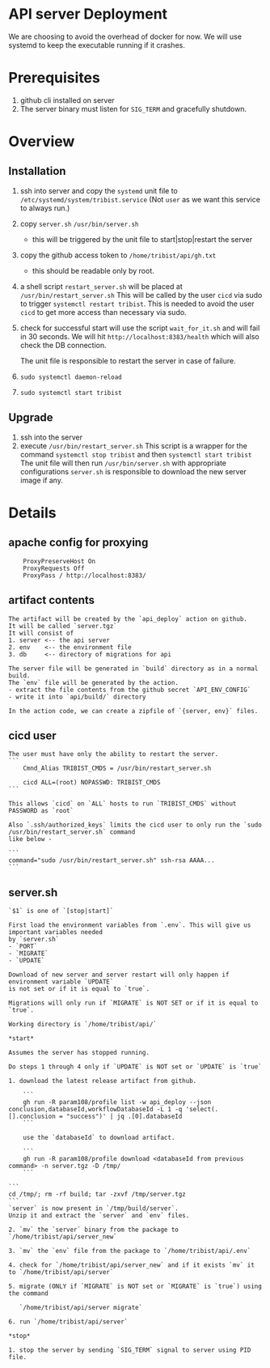 # API server Deployment

We are choosing to avoid the overhead of docker for now.
We will use systemd to keep the executable running if it crashes.

# Prerequisites

1. github cli installed on server
2. The server binary must listen for `SIG_TERM` and gracefully shutdown.

# Overview

## Installation

1. ssh into server and copy the `systemd` unit file to `/etc/systemd/system/tribist.service`
   (Not `user` as we want this service to always run.)
2. copy `server.sh`  `/usr/bin/server.sh`
   - this will be triggered by the unit file to start|stop|restart the server
3. copy the github access token to `/home/tribist/api/gh.txt`
   - this should be readable only by root.
5. a shell script `restart_server.sh` will be placed at `/usr/bin/restart_server.sh`
   This will be called by the user `cicd` via sudo to trigger `systemctl restart tribist`.
   This is needed to avoid the user `cicd` to get more access than necessary via sudo.
5. check for successful start will use the script `wait_for_it.sh` and will fail in 30 seconds.
   We will hit `http://localhost:8383/health` which will also check the DB connection.
   
   The unit file is responsible to restart the server in case of failure.
6. `sudo systemctl daemon-reload`
7. `sudo systemctl start tribist`

## Upgrade
1. ssh into the server
2. execute `/usr/bin/restart_server.sh`
   This script is a wrapper for the command `systemctl stop tribist` and then `systemctl start tribist`
   The unit file will then run `/usr/bin/server.sh` with appropriate configurations
   `server.sh` is responsible to download the new server image if any.
   
# Details 

## apache config for proxying
```
    ProxyPreserveHost On
    ProxyRequests Off
    ProxyPass / http://localhost:8383/
```

## artifact contents
    The artifact will be created by the `api_deploy` action on github.
    It will be called `server.tgz`
    It will consist of
    1. server <-- the api server
    2. env    <-- the environment file
    3. db     <-- directory of migrations for api

    The server file will be generated in `build` directory as in a normal build.
    The `env` file will be generated by the action.
    - extract the file contents from the github secret `API_ENV_CONFIG`
    - write it into `api/build/` directory

    In the action code, we can create a zipfile of `{server, env}` files.

## cicd user
    The user must have only the ability to restart the server.
    ```
        Cmnd_Alias TRIBIST_CMDS = /usr/bin/restart_server.sh
        
        cicd ALL=(root) NOPASSWD: TRIBIST_CMDS
    ```
    
    This allows `cicd` on `ALL` hosts to run `TRIBIST_CMDS` without PASSWORD as `root`
    
    Also `.ssh/authorized_keys` limits the cicd user to only run the `sudo /usr/bin/restart_server.sh` command
    like below -
    
    ```
    command="sudo /usr/bin/restart_server.sh" ssh-rsa AAAA...
    ```
## server.sh
    `$1` is one of `[stop|start]`
    
    First load the environment variables from `.env`. This will give us important variables needed
    by `server.sh`
    - `PORT`
    - `MIGRATE`
    - `UPDATE`
    
    Download of new server and server restart will only happen if environment variable `UPDATE` 
    is not set or if it is equal to `true`.
    
    Migrations will only run if `MIGRATE` is NOT SET or if it is equal to `true`.
    
    Working directory is `/home/tribist/api/`
    
    *start*
    
    Assumes the server has stopped running.
 
    Do steps 1 through 4 only if `UPDATE` is NOT set or `UPDATE` is `true`
    
    1. download the latest release artifact from github.

        ```
        gh run -R param108/profile list -w api_deploy --json conclusion,databaseId,workflowDatabaseId -L 1 -q 'select(.[].conclusion = "success")' | jq .[0].databaseId
        ```

        use the `databaseId` to download artifact.

        ```
        gh run -R param108/profile download <databaseId from previous command> -n server.tgz -D /tmp/
        ```

	```
	cd /tmp/; rm -rf build; tar -zxvf /tmp/server.tgz
	```
    `server` is now present in `/tmp/build/server`.
    Unzip it and extract the `server` and `env` files.
    
    2. `mv` the `server` binary from the package to `/home/tribist/api/server_new`

    3. `mv` the `env` file from the package to `/home/tribist/api/.env`
    
    4. check for `/home/tribist/api/server_new` and if it exists `mv` it to `/home/tribist/api/server`
    
    5. migrate (ONLY if `MIGRATE` is NOT set or `MIGRATE` is `true`) using the command

       `/home/tribist/api/server migrate`

    6. run `/home/tribist/api/server`
    
    *stop*
    
    1. stop the server by sending `SIG_TERM` signal to server using PID file.
    
